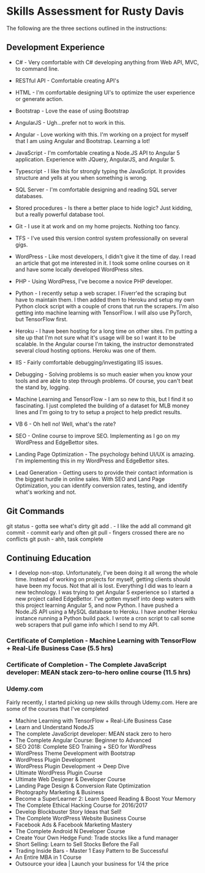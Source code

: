 # Skills Assessment for Rusty Davis

The following are the three sections outlined in the instructions:

## Development Experience

* C# - Very comfortable with C# developing anything from Web API, MVC, to command line.

* RESTful API - Comfortable creating API's

* HTML - I'm comfortable designing UI's to optimize the user experience or generate action.

* Bootstrap - Love the ease of using Bootstrap

* AngularJS - Ugh...prefer not to work in this.

* Angular - Love working with this. I'm working on a project for myself that I am using Angular and Bootstrap. Learning a lot!

* JavaScript - I'm comfortable creating a Node.JS API to Angular 5 application. Experience with JQuery, AngularJS, and Angular 5.

* Typescript - I like this for strongly typing the JavaScript. It provides structure and yells at you when something is wrong.

* SQL Server - I'm comfortable designing and reading SQL server databases.

* Stored procedures - Is there a better place to hide logic? Just kidding, but a really powerful database tool.

* Git - I use it at work and on my home projects. Nothing too fancy.

* TFS - I've used this version control system professionally on several gigs.

* WordPress - Like most developers, I didn't give it the time of day. I read an article that got me interested in it. I took some online courses on it and have some locally developed WordPress sites. 

* PHP - Using WordPress, I've become a novice PHP developer.

* Python - I recently setup a web scraper. I Fiverr'ed the scraping but have to maintain them. I then added them to Heroku and setup my own Python clock script with a couple of crons that run the scrapers. I'm also getting into machine learning with TensorFlow. I will also use PyTorch, but TensorFlow first.

* Heroku - I have been hosting for a long time on other sites. I'm putting a site up that I'm not sure what it's usage will be so I want it to be scalable. In the Angular course I'm taking, the instructor demonstrated several cloud hosting options. Heroku was one of them.

* IIS - Fairly comfortable debugging/investigating IIS issues.

* Debugging - Solving problems is so much easier when you know your tools and are able to step through problems. Of course, you can't beat the stand by, logging.

* Machine Learning and TensorFlow - I am so new to this, but I find it so fascinating. I just completed the building of a dataset for MLB money lines and I'm going to try to setup a project to help predict results.

* VB 6 - Oh hell no! Well, what's the rate?

* SEO - Online course to improve SEO. Implementing as I go on my WordPress and EdgeBettor sites.

* Landing Page Optimization - The psychology behind UI/UX is amazing. I'm implementing this in my WordPress and EdgeBettor sites.

* Lead Generation - Getting users to provide their contact information is the biggest hurdle in online sales. With SEO and Land Page Optimization, you can identify conversion rates, testing, and identify what's working and not.

## Git Commands
git status  - gotta see what's dirty
git add .	- I like the add all command
git commit  - commit early and often
git pull	- fingers crossed there are no conflicts
git push    - ahh, task complete



## Continuing Education
* I develop non-stop. Unfortunately, I've been doing it all wrong the whole time. Instead of working on projects for myself, getting clients should have been my focus. Not that all is lost. Everything I did was to learn a new technology. I was trying to get Angular 5 experience so I started a new project called EdgeBettor. I've gotten myself into deep waters with this project learning Angular 5, and now Python. I have pushed a Node.JS API using a MySQL database to Heroku. I have another Heroku instance running a Python build pack. I wrote a cron script to call some web scrapers that pull game info which I send to my API. 

### Certificate of Completion - Machine Learning with TensorFlow + Real-Life Business Case (5.5 hrs)

### Certificate of Completion - The Complete JavaScript developer: MEAN stack zero-to-hero online course (11.5 hrs)

### Udemy.com
Fairly recently, I started picking up new skills through Udemy.com. Here are some of the courses that I've completed
* Machine Learning with TensorFlow + Real-Life Business Case
* Learn and Understand NodeJS
* The complete JavaScript developer: MEAN stack zero to hero
* The Complete Angular Course: Beginner to Advanced
* SEO 2018: Complete SEO Training + SEO for WordPress
* WordPress Theme Development with Bootstrap
* WordPress Plugin Development
* WordPress Plugin Development -> Deep Dive
* Ultimate WordPress Plugin Course
* Ultimate Web Designer & Developer Course
* Landing Page Design & Conversion Rate Optimization
* Photography Marketing & Business
* Become a SuperLearner 2: Learn Speed Reading & Boost Your Memory
* The Complete Ethical Hacking Course for 2016/2017
* Develop Blockbuster Story Ideas that Sell!
* The Complete WordPress Website Business Course
* Facebook Ads & Facebook Marketing Mastery
* The Complete Android N Developer Course
* Create Your Own Hedge Fund: Trade stocks like a fund manager
* Short Selling: Learn to Sell Stocks Before the Fall
* Trading Inside Bars - Master 1 Easy Pattern to Be Successful
* An Entire MBA in 1 Course
* Outsource your idea | Launch your business for 1/4 the price

